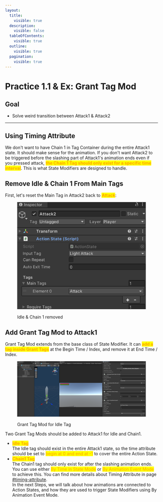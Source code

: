 ```yaml
---
layout:
  title:
    visible: true
  description:
    visible: false
  tableOfContents:
    visible: true
  outline:
    visible: true
  pagination:
    visible: true
---
```


# Practice 1.1 & Ex: Grant Tag Mod

## Goal

* Solve weird transition between Attack1 & Attack2

***

## Using Timing Attribute

We don't want to have Chain 1 in Tag Container during the entire Attack1 state. It should make sense for the animation. If you don't want Attack2 to be triggered before the slashing part of Attack1's animation ends even if you pressed attack, <mark style="color:orange;">**the Chain 1 Tag should only exist for a specific time interval**</mark>. This is what State Modifiers are designed to handle.

## Remove Idle & Chain 1 From Main Tags

First, let's reset the Main Tag in Attack2 back to <mark style="color:orange;">**Attack**</mark>:

<figure><img src="../../../.gitbook/assets/image (53).png" alt=""><figcaption><p>Idle &#x26; Chain 1 removed</p></figcaption></figure>

## Add Grant Tag Mod to Attack1

Grant Tag Mod extends from the base class of State Modifier. It can <mark style="color:orange;">**add a tag inside Grant Tags**</mark> at the Begin Time / Index, and remove it at End Time / Index.

<figure><img src="../../../.gitbook/assets/image (38).png" alt=""><figcaption><p>Grant Tag Mod for Idle Tag</p></figcaption></figure>

Two Grant Tag Mods should be added to Attack1 for Idle and Chain1.

* <mark style="color:orange;">**Idle Tag**</mark>\
  The Idle tag should exist in the entire Attack1 state, so the time attribute should be set to <mark style="color:orange;">begin at 0 and end at -1</mark> to cover the entire Action State.
* <mark style="color:orange;">**Chain1 Tag**</mark>\
  The Chain1 tag should only exist for after the slashing animation ends. You can use either <mark style="color:orange;">By Time in State Mode</mark> or <mark style="color:orange;">By Animation Event Mode</mark> to achieve this. You can find more details about Timing Attribute in page [#timing-attribute](../../../documentation/actions/state-modifier.md#timing-attribute "mention").\
  In the next Steps, we will talk about how animations are connected to Action States, and how they are used to trigger State Modifiers using By Animation Event Mode.

